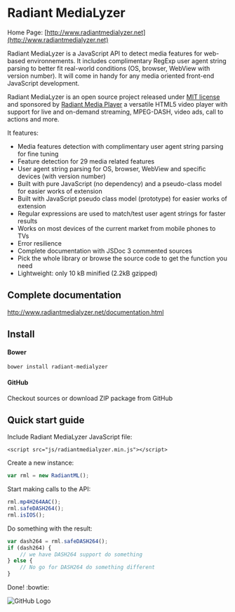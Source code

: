 # Radiant MediaLyzer
Home Page: [http://www.radiantmedialyzer.net](http://www.radiantmedialyzer.net)

Radiant MediaLyzer is a JavaScript API to detect media features for web-based environnements.
It includes complimentary RegExp user agent string parsing to better fit real-world conditions (OS, browser, WebView with version number).
It will come in handy for any media oriented front-end JavaScript development. 

Radiant MediaLyzer is an open source project released under <a href="http://www.radiantmedialyzer.net/license.html">MIT license</a> and sponsored by [Radiant Media Player](https://www.radiantmediaplayer.com) a versatile HTML5 video player with support for live and on-demand streaming, MPEG-DASH, video ads, call to actions and more.

It features:
* Media features detection with complimentary user agent string parsing for fine tuning
* Feature detection for 29 media related features
* User agent string parsing for OS, browser, WebView and specific devices (with version number)
* Built with pure JavaScript (no dependency) and a pseudo-class model for easier works of extension
* Built with JavaScript pseudo class model (prototype) for easier works of extension
* Regular expressions are used to match/test user agent strings for faster results
* Works on most devices of the current market from mobile phones to TVs
* Error resilience
* Complete documentation with JSDoc 3 commented sources
* Pick the whole library or browse the source code to get the function you need
* Lightweight: only 10 kB minified (2.2kB gzipped)

## Complete documentation
<a href="http://www.radiantmedialyzer.net/documentation.html">http://www.radiantmedialyzer.net/documentation.html</a>

## Install 

#### Bower 

`bower install radiant-medialyzer`

#### GitHub 

Checkout sources or download ZIP package from GitHub

## Quick start guide

Include Radiant MediaLyzer JavaScript file:

```<script src="js/radiantmedialyzer.min.js"></script>```

Create a new instance:

```javascript
var rml = new RadiantML();
```
Start making calls to the API:

```javascript
rml.mp4H264AAC();
rml.safeDASH264();
rml.isIOS();
```
Do something with the result:

```javascript
var dash264 = rml.safeDASH264();
if (dash264) {
    // we have DASH264 support do something
} else {
    // No go for DASH264 do something different 
}
```
Done! :bowtie:

![GitHub Logo](https://www.radiantmediaplayer.com/images/radiantmedialyzer-github.png)



